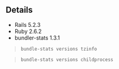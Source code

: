 ## Details

* Rails 5.2.3
* Ruby 2.6.2
* bundler-stats 1.3.1

> `bundle-stats versions tzinfo`

> `bundle-stats versions childprocess`
